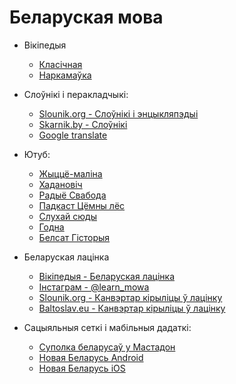 # Беларуская мова

- Вікіпедыя
  - [Класічная](https://be-tarask.wikipedia.org/ "Класічная")
  - [Наркамаўка](https://be.wikipedia.org "Наркамаўка")

- Слоўнікі і перакладчыкі:
  - [Slounik.org - Слоўнікі і энцыкляпэдыі](https://slounik.org/)
  - [Skarnik.by - Слоўнікі](https://www.skarnik.by)
  - [Google translate](https://translate.google.com)

- Ютуб:
  - [Жыццё-маліна](https://www.youtube.com/@malina_by) 
  - [Хадановіч](https://www.youtube.com/@chadanovic)
  - [Радыё Свабода](https://www.youtube.com/@radiosvaboda)
  - [Падкаст Цёмны лёс](https://www.youtube.com/@ciomnylos)
  - [Слухай сюды](https://www.youtube.com/@user-Sluhaj)
  - [Годна](https://www.youtube.com/@hodnaby)
  - [Белсат Гісторыя](https://www.youtube.com/@belsat_history)


- Беларуская лацінка
  - [Вікіпедыя - Беларуская лацінка](https://be-tarask.wikipedia.org/wiki/%D0%9B%D0%B0%D1%86%D1%96%D0%BD%D0%BA%D0%B0)
  - [Інстаграм - @learn_mowa](https://www.instagram.com/learn.mowa/?hl=en)
  - [Slounik.org - Канвэртар кірыліцы ў лацінку](https://slounik.org/lat)  
  - [Baltoslav.eu - Канвэртар кірыліцы ў лацінку](https://baltoslav.eu/lat/index.php?mova=by)

- Cацыяльныя сеткі і мабільныя дадаткі:
  - [Суполка беларусаў у Мастадон](https://vkl.world/)
  - [Новая Беларусь Android](https://play.google.com/store/apps/details?id=by.com.newbelarus)
  - [Новая Беларусь iOS](https://apps.apple.com/us/app/%D0%BD%D0%BE%D0%B2%D0%B0%D1%8F-%D0%B1%D0%B5%D0%BB%D0%B0%D1%80%D1%83%D1%81%D1%8C/id6444243823)
